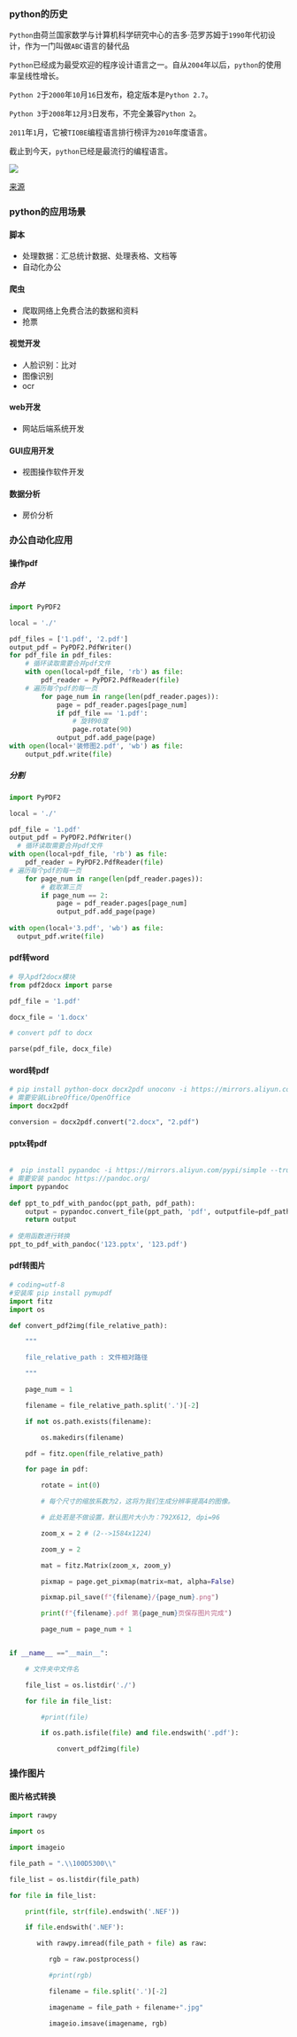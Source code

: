 
### python的历史



`Python`由荷兰国家数学与计算机科学研究中心的吉多·范罗苏姆于`1990`年代初设计，作为一门叫做`ABC`语言的替代品

`Python`已经成为最受欢迎的程序设计语言之一。自从`2004`年以后，`python`的使用率呈线性增长。

`Python 2`于`2000`年`10`月`16`日发布，稳定版本是`Python 2.7`。

`Python 3`于`2008`年`12`月`3`日发布，不完全兼容`Python 2`。

`2011`年`1`月，它被`TIOBE`编程语言排行榜评为`2010`年度语言。

截止到今天，`python`已经是最流行的编程语言。

![](https://syske-pic-bed.oss-cn-hangzhou.aliyuncs.com/imgs/20240408221557.png)

[来源](https://www.tiobe.com/tiobe-index/)

### python的应用场景

#### 脚本

- 处理数据：汇总统计数据、处理表格、文档等
- 自动化办公

#### 爬虫

- 爬取网络上免费合法的数据和资料
- 抢票

#### 视觉开发

- 人脸识别：比对
- 图像识别
- ocr

#### web开发

- 网站后端系统开发

#### GUI应用开发

- 视图操作软件开发


#### 数据分析

- 房价分析



### 办公自动化应用


#### 操作pdf

##### 合并

```python
import PyPDF2

local = './'

pdf_files = ['1.pdf', '2.pdf']
output_pdf = PyPDF2.PdfWriter()
for pdf_file in pdf_files:
    # 循环读取需要合并pdf文件
    with open(local+pdf_file, 'rb') as file:
        pdf_reader = PyPDF2.PdfReader(file)
    # 遍历每个pdf的每一页
        for page_num in range(len(pdf_reader.pages)):
            page = pdf_reader.pages[page_num]
            if pdf_file == '1.pdf':
                # 旋转90度
                page.rotate(90)
            output_pdf.add_page(page)
with open(local+'装修图2.pdf', 'wb') as file:
    output_pdf.write(file)
```
##### 分割

```python
import PyPDF2

local = './'

pdf_file = '1.pdf'
output_pdf = PyPDF2.PdfWriter()
  # 循环读取需要合并pdf文件
with open(local+pdf_file, 'rb') as file:
    pdf_reader = PyPDF2.PdfReader(file)
# 遍历每个pdf的每一页
    for page_num in range(len(pdf_reader.pages)):
	    # 截取第三页
        if page_num == 2:
            page = pdf_reader.pages[page_num]
            output_pdf.add_page(page)
            
with open(local+'3.pdf', 'wb') as file:
  output_pdf.write(file)
```


#### pdf转word

```python
# 导入pdf2docx模块
from pdf2docx import parse

pdf_file = '1.pdf'

docx_file = '1.docx'

# convert pdf to docx

parse(pdf_file, docx_file)
```

#### word转pdf

```python
# pip install python-docx docx2pdf unoconv -i https://mirrors.aliyun.com/pypi/simple --trusted-host mirrors.aliyun.com
# 需要安装LibreOffice/OpenOffice
import docx2pdf

conversion = docx2pdf.convert("2.docx", "2.pdf")
```
#### pptx转pdf

```python

#  pip install pypandoc -i https://mirrors.aliyun.com/pypi/simple --trusted-host mirrors.aliyun.com
# 需要安装 pandoc https://pandoc.org/
import pypandoc  
  
def ppt_to_pdf_with_pandoc(ppt_path, pdf_path):  
    output = pypandoc.convert_file(ppt_path, 'pdf', outputfile=pdf_path)  
    return output  
  
# 使用函数进行转换  
ppt_to_pdf_with_pandoc('123.pptx', '123.pdf')
```

#### pdf转图片

```python
# coding=utf-8
#安装库 pip install pymupdf
import fitz
import os

def convert_pdf2img(file_relative_path):

    """

    file_relative_path : 文件相对路径

    """

    page_num = 1

    filename = file_relative_path.split('.')[-2]

    if not os.path.exists(filename):

        os.makedirs(filename)

    pdf = fitz.open(file_relative_path)

    for page in pdf:

        rotate = int(0)

        # 每个尺寸的缩放系数为2，这将为我们生成分辨率提高4的图像。

        # 此处若是不做设置，默认图片大小为：792X612, dpi=96

        zoom_x = 2 # (2-->1584x1224)

        zoom_y = 2

        mat = fitz.Matrix(zoom_x, zoom_y)

        pixmap = page.get_pixmap(matrix=mat, alpha=False)

        pixmap.pil_save(f"{filename}/{page_num}.png")

        print(f"{filename}.pdf 第{page_num}页保存图片完成")

        page_num = page_num + 1


if __name__ =="__main__":

    # 文件夹中文件名

    file_list = os.listdir('./')

    for file in file_list:

        #print(file)

        if os.path.isfile(file) and file.endswith('.pdf'):

            convert_pdf2img(file)
```


### 操作图片

#### 图片格式转换

```python
import rawpy

import os

import imageio

file_path = ".\\100D5300\\"

file_list = os.listdir(file_path)

for file in file_list:

    print(file, str(file).endswith('.NEF'))

    if file.endswith('.NEF'):

       with rawpy.imread(file_path + file) as raw:

          rgb = raw.postprocess()

          #print(rgb)

          filename = file.split('.')[-2]

          imagename = file_path + filename+".jpg"

          imageio.imsave(imagename, rgb)
```


